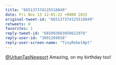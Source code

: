 ```yaml
---
title: "665137374125518849"
date: Fri Nov 13 12:01:22 +0000 2015
original-tweet-id: "665137374125518849"
retweets: 0
favorites: 1
reply-tweet-id: "665093683050622976"
reply-user-id: "3091269658"
reply-user-screen-name: "TinyRebelNpt"
---
```

<a href="https://twitter.com/UrbanTapNewport">@UrbanTapNewport</a> Amazing, on my birthday too!
